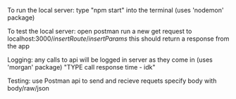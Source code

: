 To run the local server:
    type "npm start" into the terminal (uses 'nodemon' package)

To test the local server:
    open postman
    run a new get request to localhost:3000/_insertRoute_/_insertParams_
    this should return a response from the app

Logging:
    any calls to api will be logged in server as they come in (uses 'morgan' package)
        "TYPE call response time - idk"

Testing:
    use Postman api to send and recieve requets
        specify body with body/raw/json